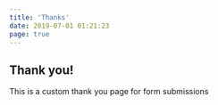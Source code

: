 ```yaml
---
title: 'Thanks'
date: 2019-07-01 01:21:23
page: true
---
```


## Thank you!

This is a custom thank you page for form submissions
